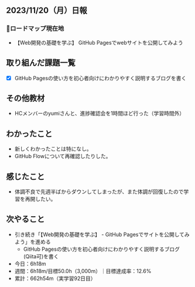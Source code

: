 ## 2023/11/20（月）日報
### :round_pushpin:ロードマップ現在地
- 【Web開発の基礎を学ぶ】 GitHub Pagesでwebサイトを公開してみよう
## 取り組んだ課題一覧
- [x] GitHub Pagesの使い方を初心者向けにわかりやすく説明するブログを書く
## その他教材
- HCメンバーのyumiさんと、進捗確認会を1時間ほど行った（学習時間外）
## わかったこと
- 新しくわかったことは特になし。
- GitHub Flowについて再確認したりした。
## 感じたこと
- 体調不良で先週半ばからダウンしてしまったが、また体調が回復したので学習を再開したい。
## 次やること
- 引き続き「【Web開発の基礎を学ぶ】 - GitHub Pagesでサイトを公開してみよう」を進める
  - GitHub Pagesの使い方を初心者向けにわかりやすく説明するブログ(Qiita可)を書く
- 今日：6h18m
- 週間：6h18m/目標50.0h（3,000m）｜目標達成率：12.6%
- 累計：662h54m（実学習92日目）
